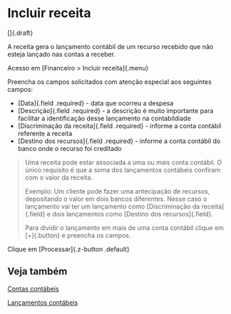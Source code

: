 # Incluir receita

[]{.draft}

A receita gera o lançamento contábil de um recurso recebido que não esteja lançado nas contas a receber.

Acesso em [Financeiro > Incluir receita]{.menu}

Preencha os campos solicitados com atenção especial aos seguintes campos:

* [Data]{.field .required} - data que ocorreu a despesa
* [Descrição]{.field .required} - a descrição é muito importante para facilitar a identificação desse lançamento na contabildiade
* [Discriminação da receita]{.field .required} - informe a conta contábil referente a receita
* [Destino dos recursos]{.field .required} - informe a conta contábil do banco onde o recurso foi creditado

> Uma receita pode estar associada a uma ou mais conta contábil. O único requisito é que a soma dos lançamentos contábeis confiram com o valor da receita.
>
> Exemplo: Um cliente pode fazer uma antecipação de recursos, depositando o valor em dois bancos diferentes. Nesse caso o lançamento vai ter um lançamento como [Discriminação da receita]{.field} e dois lançamentos como [Destino dos recursos]{.field}.
>
>Para dividir o lançamento em mais de uma conta contábil clique em [+]{.button} e preencha os campos.

Clique em [Processar]{.z-button .default}

## Veja também

[Contas contábeis](/accounting/account)

[Lançamentos contábeis](/accounting/journalEntry)